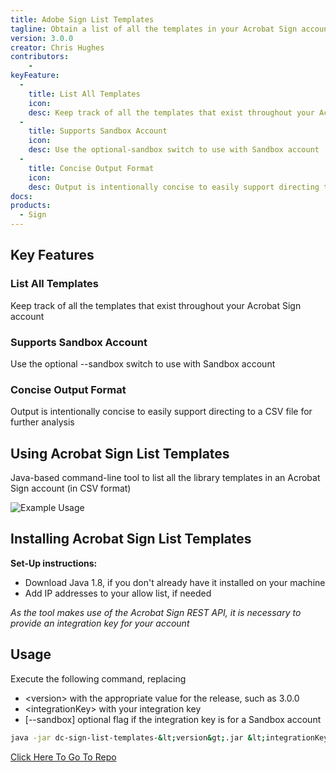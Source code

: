 ```yaml
---
title: Adobe Sign List Templates
tagline: Obtain a list of all the templates in your Acrobat Sign account
version: 3.0.0
creator: Chris Hughes
contributors: 
    -
keyFeature:
  - 
    title: List All Templates
    icon: 
    desc: Keep track of all the templates that exist throughout your Acrobat Sign account
  - 
    title: Supports Sandbox Account
    icon: 
    desc: Use the optional-sandbox switch to use with Sandbox account
  - 
    title: Concise Output Format
    icon: 
    desc: Output is intentionally concise to easily support directing to a CSV file for further analysis
docs: 
products: 
  - Sign
---
```



## Key Features

### List All Templates
Keep track of all the templates that exist throughout your Acrobat Sign account

### Supports Sandbox Account
Use the optional --sandbox switch to use with Sandbox account

### Concise Output Format
Output is intentionally concise to easily support directing to a CSV file for further analysis

## Using Acrobat Sign List Templates

Java-based command-line tool to list all the library templates in an Acrobat Sign account (in CSV format)

![Example Usage](https://github.com/adobe/dc-sign-list-templates/cc-dc-community/data/tools/dc-sign-list-templates/images/example-usage.png)

## Installing Acrobat Sign List Templates

**Set-Up instructions:**
- Download Java 1.8, if you don't already have it installed on your machine
- Add IP addresses to your allow list, if needed

_As the tool makes use of the Acrobat Sign REST API, it is necessary to provide an integration key for your account_

## Usage

Execute the following command, replacing
- &lt;version&gt; with the appropriate value for the release, such as 3.0.0
- &lt;integrationKey&gt; with your integration key
- [--sandbox] optional flag if the integration key is for a Sandbox account

```bash
java -jar dc-sign-list-templates-&lt;version&gt;.jar &lt;integrationKey&gt; [--sandbox]
```
<a href="https://github.com/adobe/dc-sign-list-templates">Click Here To Go To Repo</a>